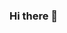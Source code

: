 ### Hi there 👋

<!--
**Ya-adelya/Ya-adelya** is a ✨ _special_ ✨ repository because its `README.md` (this file) appears on your GitHub profile.

Меня зовут Аделя Ярулина, последние полгода я обучалась анализу данных на курсе Яндекс.Практикума. Научилась использовать для анализа Python, работать с SQL (а конкретно с PostgreSQL), автоматизировать процессы анализа. Изучала статистический анализ, A/B-тестирование, анализ бизнес-показателей и продуктовые метрики.

До погружения в аналитику я работала в области связей с общественностью и научилась взаимодействовать с людьми из разных профессиональных областей. Кроме того, у меня диплом филолога, поэтому я могу говорить о сложном простым языком. Была бы рада присоединиться к вашей команде.

Открыта к предложениям о работе в качестве стажера-аналитика и технического писателя. 

Всегда на связи по e-mail adelya.yarulina@ya.ru

